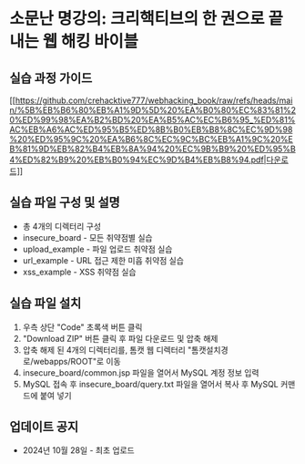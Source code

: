 # 소문난 명강의: 크리핵티브의 한 권으로 끝내는 웹 해킹 바이블

## 실습 과정 가이드
[[https://github.com/crehacktive777/webhacking_book/raw/refs/heads/main/%5B%EB%B6%80%EB%A1%9D%5D%20%EA%B0%80%EC%83%81%20%ED%99%98%EA%B2%BD%20%EA%B5%AC%EC%B6%95_%ED%81%AC%EB%A6%AC%ED%95%B5%ED%8B%B0%EB%B8%8C%EC%9D%98%20%ED%95%9C%20%EA%B6%8C%EC%9C%BC%EB%A1%9C%20%EB%81%9D%EB%82%B4%EB%8A%94%20%EC%9B%B9%20%ED%95%B4%ED%82%B9%20%EB%B0%94%EC%9D%B4%EB%B8%94.pdf|다운로드]]

## 실습 파일 구성 및 설명
* 총 4개의 디렉터리 구성
* insecure_board - 모든 취약점별 실습
* upload_example - 파일 업로드 취약점 실습
* url_example - URL 접근 제한 미흡 취약점 실습
* xss_example - XSS 취약점 실습

## 실습 파일 설치
1. 우측 상단 "Code" 초록색 버튼 클릭
2. "Download ZIP" 버튼 클릭 후 파일 다운로드 및 압축 해제
3. 압축 해제 된 4개의 디렉터리를, 톰캣 웹 디렉터리 "톰캣설치경로/webapps/ROOT"로 이동
4. insecure_board/common.jsp 파일을 열어서 MySQL 계정 정보 입력
5. MySQL 접속 후 insecure_board/query.txt 파일을 열어서 복사 후 MySQL 커맨드에 붙여 넣기

## 업데이트 공지
* 2024년 10월 28일 - 최초 업로드
